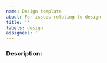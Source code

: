```yaml
---
name: Design template
about: For issues relating to design
title: ''
labels: design
assignees: ''
---
```


### Description:
